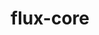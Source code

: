 ---
title: "flux-core"
layout: cache
categories: [package, develop-2024-01-14]
meta: {"versions": ["0.58.0"], "compilers": ["cce@=15.0.1", "gcc@=11.4.0", "gcc@=7.3.1", "gcc@=7.5.0", "gcc@=9.4.0", "oneapi@=2023.2.0"], "oss": ["amzn2", "rhel8", "ubuntu18.04", "ubuntu20.04"], "platforms": ["linux"], "targets": ["aarch64", "neoverse_n1", "neoverse_v1", "ppc64le", "x86_64_v3", "zen4"], "stacks": ["aws-isc", "aws-isc-aarch64", "e4s", "e4s-cray-rhel", "e4s-neoverse_v1", "e4s-oneapi", "e4s-power", "radiuss", "root"], "num_specs": 16, "num_specs_by_stack": {"root": 16, "aws-isc-aarch64": 2, "aws-isc": 1, "e4s-cray-rhel": 1, "radiuss": 1, "e4s-neoverse_v1": 3, "e4s-power": 3, "e4s": 3, "e4s-oneapi": 2}}
spec_details: [{"hash": "xswmfm4nkxmn2ycefbpts7s2rzun3p24", "compiler": "gcc@=7.3.1", "versions": ["0.58.0"], "os": "amzn2", "platform": "linux", "target": "aarch64", "variants": ["build_system=autotools", "~cuda", "~docs", "~security"], "stacks": ["root", "aws-isc-aarch64"], "size": "-", "tarball": "https://binaries.spack.io/releases/develop-2024-01-14/build_cache/linux-amzn2-aarch64/gcc-7.3.1/flux-core-0.58.0/linux-amzn2-aarch64-gcc-7.3.1-flux-core-0.58.0-xswmfm4nkxmn2ycefbpts7s2rzun3p24.spack"}, {"hash": "wioqdi7gmarzlfs26ps6mmguau4bo6iv", "compiler": "gcc@=7.3.1", "versions": ["0.58.0"], "os": "amzn2", "platform": "linux", "target": "neoverse_n1", "variants": ["build_system=autotools", "~cuda", "~docs", "~security"], "stacks": ["root", "aws-isc-aarch64"], "size": "-", "tarball": "https://binaries.spack.io/releases/develop-2024-01-14/build_cache/linux-amzn2-neoverse_n1/gcc-7.3.1/flux-core-0.58.0/linux-amzn2-neoverse_n1-gcc-7.3.1-flux-core-0.58.0-wioqdi7gmarzlfs26ps6mmguau4bo6iv.spack"}, {"hash": "uo6cern4pak2blpi4hik5bitibkhmnh6", "compiler": "gcc@=7.3.1", "versions": ["0.58.0"], "os": "amzn2", "platform": "linux", "target": "x86_64_v3", "variants": ["build_system=autotools", "~cuda", "~docs", "~security"], "stacks": ["aws-isc", "root"], "size": "-", "tarball": "https://binaries.spack.io/releases/develop-2024-01-14/build_cache/linux-amzn2-x86_64_v3/gcc-7.3.1/flux-core-0.58.0/linux-amzn2-x86_64_v3-gcc-7.3.1-flux-core-0.58.0-uo6cern4pak2blpi4hik5bitibkhmnh6.spack"}, {"hash": "dg5agx42j7rbs7bh3iwxow6u5ku6ls26", "compiler": "cce@=15.0.1", "versions": ["0.58.0"], "os": "rhel8", "platform": "linux", "target": "zen4", "variants": ["build_system=autotools", "~cuda", "~docs", "~security"], "stacks": ["e4s-cray-rhel", "root"], "size": "-", "tarball": "https://binaries.spack.io/releases/develop-2024-01-14/build_cache/linux-rhel8-zen4/cce-15.0.1/flux-core-0.58.0/linux-rhel8-zen4-cce-15.0.1-flux-core-0.58.0-dg5agx42j7rbs7bh3iwxow6u5ku6ls26.spack"}, {"hash": "juw6qr342p7jkqcekhk7tbrpw7ho7qz7", "compiler": "gcc@=7.5.0", "versions": ["0.58.0"], "os": "ubuntu18.04", "platform": "linux", "target": "x86_64_v3", "variants": ["build_system=autotools", "~cuda", "~docs", "~security"], "stacks": ["radiuss", "root"], "size": "-", "tarball": "https://binaries.spack.io/releases/develop-2024-01-14/build_cache/linux-ubuntu18.04-x86_64_v3/gcc-7.5.0/flux-core-0.58.0/linux-ubuntu18.04-x86_64_v3-gcc-7.5.0-flux-core-0.58.0-juw6qr342p7jkqcekhk7tbrpw7ho7qz7.spack"}, {"hash": "ucmo2gddta3nali6oq3n5uf3rnocqtgz", "compiler": "gcc@=11.4.0", "versions": ["0.58.0"], "os": "ubuntu20.04", "platform": "linux", "target": "neoverse_v1", "variants": ["build_system=autotools", "~cuda", "~docs", "~security"], "stacks": ["e4s-neoverse_v1", "root"], "size": "-", "tarball": "https://binaries.spack.io/releases/develop-2024-01-14/build_cache/linux-ubuntu20.04-neoverse_v1/gcc-11.4.0/flux-core-0.58.0/linux-ubuntu20.04-neoverse_v1-gcc-11.4.0-flux-core-0.58.0-ucmo2gddta3nali6oq3n5uf3rnocqtgz.spack"}, {"hash": "gn2pwnq353yog2ja3mo52fai4k7qnqqy", "compiler": "gcc@=11.4.0", "versions": ["0.58.0"], "os": "ubuntu20.04", "platform": "linux", "target": "neoverse_v1", "variants": ["build_system=autotools", "+cuda", "~docs", "~security"], "stacks": ["e4s-neoverse_v1", "root"], "size": "-", "tarball": "https://binaries.spack.io/releases/develop-2024-01-14/build_cache/linux-ubuntu20.04-neoverse_v1/gcc-11.4.0/flux-core-0.58.0/linux-ubuntu20.04-neoverse_v1-gcc-11.4.0-flux-core-0.58.0-gn2pwnq353yog2ja3mo52fai4k7qnqqy.spack"}, {"hash": "koelte657w2eisimc2chf47hyx2bgazl", "compiler": "gcc@=11.4.0", "versions": ["0.58.0"], "os": "ubuntu20.04", "platform": "linux", "target": "neoverse_v1", "variants": ["build_system=autotools", "~cuda", "~docs", "~security"], "stacks": ["e4s-neoverse_v1", "root"], "size": "-", "tarball": "https://binaries.spack.io/releases/develop-2024-01-14/build_cache/linux-ubuntu20.04-neoverse_v1/gcc-11.4.0/flux-core-0.58.0/linux-ubuntu20.04-neoverse_v1-gcc-11.4.0-flux-core-0.58.0-koelte657w2eisimc2chf47hyx2bgazl.spack"}, {"hash": "ysryl2bntpljy2pqv7k3ziq2tlbmjenw", "compiler": "gcc@=9.4.0", "versions": ["0.58.0"], "os": "ubuntu20.04", "platform": "linux", "target": "ppc64le", "variants": ["build_system=autotools", "~cuda", "~docs", "~security"], "stacks": ["root", "e4s-power"], "size": "-", "tarball": "https://binaries.spack.io/releases/develop-2024-01-14/build_cache/linux-ubuntu20.04-ppc64le/gcc-9.4.0/flux-core-0.58.0/linux-ubuntu20.04-ppc64le-gcc-9.4.0-flux-core-0.58.0-ysryl2bntpljy2pqv7k3ziq2tlbmjenw.spack"}, {"hash": "3ldz5kj4eotvra3ei4pnysxxjsfdivuy", "compiler": "gcc@=9.4.0", "versions": ["0.58.0"], "os": "ubuntu20.04", "platform": "linux", "target": "ppc64le", "variants": ["build_system=autotools", "~cuda", "~docs", "~security"], "stacks": ["root", "e4s-power"], "size": "-", "tarball": "https://binaries.spack.io/releases/develop-2024-01-14/build_cache/linux-ubuntu20.04-ppc64le/gcc-9.4.0/flux-core-0.58.0/linux-ubuntu20.04-ppc64le-gcc-9.4.0-flux-core-0.58.0-3ldz5kj4eotvra3ei4pnysxxjsfdivuy.spack"}, {"hash": "texrhzofa6vknjvednltjcs557gfdopp", "compiler": "gcc@=9.4.0", "versions": ["0.58.0"], "os": "ubuntu20.04", "platform": "linux", "target": "ppc64le", "variants": ["build_system=autotools", "+cuda", "~docs", "~security"], "stacks": ["root", "e4s-power"], "size": "-", "tarball": "https://binaries.spack.io/releases/develop-2024-01-14/build_cache/linux-ubuntu20.04-ppc64le/gcc-9.4.0/flux-core-0.58.0/linux-ubuntu20.04-ppc64le-gcc-9.4.0-flux-core-0.58.0-texrhzofa6vknjvednltjcs557gfdopp.spack"}, {"hash": "e2rfpms4noxvbo3ccodi2ibmgzt46rzw", "compiler": "gcc@=11.4.0", "versions": ["0.58.0"], "os": "ubuntu20.04", "platform": "linux", "target": "x86_64_v3", "variants": ["build_system=autotools", "+cuda", "~docs", "~security"], "stacks": ["e4s", "root"], "size": "-", "tarball": "https://binaries.spack.io/releases/develop-2024-01-14/build_cache/linux-ubuntu20.04-x86_64_v3/gcc-11.4.0/flux-core-0.58.0/linux-ubuntu20.04-x86_64_v3-gcc-11.4.0-flux-core-0.58.0-e2rfpms4noxvbo3ccodi2ibmgzt46rzw.spack"}, {"hash": "rph2qggh6ycp435rtu3dfmpvphmdlfgq", "compiler": "gcc@=11.4.0", "versions": ["0.58.0"], "os": "ubuntu20.04", "platform": "linux", "target": "x86_64_v3", "variants": ["build_system=autotools", "~cuda", "~docs", "~security"], "stacks": ["e4s", "root"], "size": "-", "tarball": "https://binaries.spack.io/releases/develop-2024-01-14/build_cache/linux-ubuntu20.04-x86_64_v3/gcc-11.4.0/flux-core-0.58.0/linux-ubuntu20.04-x86_64_v3-gcc-11.4.0-flux-core-0.58.0-rph2qggh6ycp435rtu3dfmpvphmdlfgq.spack"}, {"hash": "wyeslgc3cfxykckpdwyxxbcw7x6xwirp", "compiler": "gcc@=11.4.0", "versions": ["0.58.0"], "os": "ubuntu20.04", "platform": "linux", "target": "x86_64_v3", "variants": ["build_system=autotools", "~cuda", "~docs", "~security"], "stacks": ["e4s", "root"], "size": "-", "tarball": "https://binaries.spack.io/releases/develop-2024-01-14/build_cache/linux-ubuntu20.04-x86_64_v3/gcc-11.4.0/flux-core-0.58.0/linux-ubuntu20.04-x86_64_v3-gcc-11.4.0-flux-core-0.58.0-wyeslgc3cfxykckpdwyxxbcw7x6xwirp.spack"}, {"hash": "dyd4i6w6mufsotydjeorsv3rwxop234y", "compiler": "oneapi@=2023.2.0", "versions": ["0.58.0"], "os": "ubuntu20.04", "platform": "linux", "target": "x86_64_v3", "variants": ["build_system=autotools", "~cuda", "~docs", "~security"], "stacks": ["root", "e4s-oneapi"], "size": "-", "tarball": "https://binaries.spack.io/releases/develop-2024-01-14/build_cache/linux-ubuntu20.04-x86_64_v3/oneapi-2023.2.0/flux-core-0.58.0/linux-ubuntu20.04-x86_64_v3-oneapi-2023.2.0-flux-core-0.58.0-dyd4i6w6mufsotydjeorsv3rwxop234y.spack"}, {"hash": "5hu7p7j5ibvi7zcwn6j2bvddm5ilbnvk", "compiler": "oneapi@=2023.2.0", "versions": ["0.58.0"], "os": "ubuntu20.04", "platform": "linux", "target": "x86_64_v3", "variants": ["build_system=autotools", "~cuda", "~docs", "~security"], "stacks": ["root", "e4s-oneapi"], "size": "-", "tarball": "https://binaries.spack.io/releases/develop-2024-01-14/build_cache/linux-ubuntu20.04-x86_64_v3/oneapi-2023.2.0/flux-core-0.58.0/linux-ubuntu20.04-x86_64_v3-oneapi-2023.2.0-flux-core-0.58.0-5hu7p7j5ibvi7zcwn6j2bvddm5ilbnvk.spack"}]
---